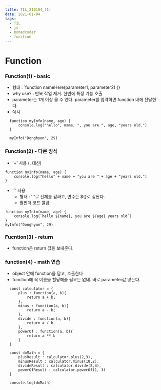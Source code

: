 ```yaml
---
title: TIL_210104_(1)
date: 2021-01-04
tags:
  - TIL
  - js
  - nomadcoder
  - function
---
```


# Function

### Function(1) - basic
* 형태 : `function nameHere(parameter1, parameter2) {}
* why use? : 반복 작업 제거. 한번에 특정 기능 호출
* parameter는 1개 이상 올 수 있다. parameter를 입력하면 function 내에 전달한다. 
* 예시
```
  function myInfo(name, age) {
      console.log("hello", name, ", you are ", age, "years old.")
  }

  myInfo("Donghyun", 29)
```

### Function(2) - 다른 방식
* '+' 사용 (, 대신)
```
function myInfo(name, age) {
    console.log("hello" + name + "you are " + age + "years old.")
}
```

* '`' 사용
  * 형태 : '`'로 전체를 감싸고, 변수는 ${}로 감싼다.
  * 훨씬더 코드 깔끔  
```
function myInfo(name, age) {
    console.log(`hello ${name}, you are ${age} years old`)
}
myInfo("Donghyun", 29)
```

### Fucntion(3) - return
* function은 return 값을 보내준다. 

### function(4) - math 연습
* object 안에 function을 담고, 호출한다
* function에 꼭 이름을 할당해줄 필요는 없네. 바로 parameter값 넣는다.
```
  const calculator = {
      plus : function(a, b){
          return a + b;
      },
      minus : function(a, b){
          return a - b;
      },
      divide : function(a, b){
          return a / b
      },
      powerOf : function(a, b){
          return a ** b
      }
  }

  const doMath = {
      plusResult : calculator.plus(2,3),
      minusResult : calculator.minus(10,2),
      divideResult : calculator.divide(8,4),
      powerOfResult : calculator.powerOf(1, 3)
  }

  console.log(doMath)
```
